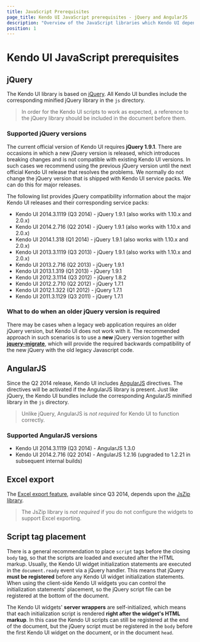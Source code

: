 ```yaml
---
title: JavaScript Prerequisites
page_title: Kendo UI JavaScript prerequisites - jQuery and AngularJS
description: "Overview of the JavaScript libraries which Kendo UI depends on"
position: 1
---
```


# Kendo UI JavaScript prerequisites

## jQuery

The Kendo UI library is based on [jQuery](http://jquery.com/). All Kendo UI bundles include the corresponding minified jQuery library in the `js` directory.

> In order for the Kendo UI scripts to work as expected, a reference to the jQuery library should be included in the document before them.

### Supported jQuery versions

The current official version of Kendo UI requires **jQuery 1.9.1**. There are occasions in which a new jQuery version is released, which introduces breaking changes and is not compatible with existing Kendo UI versions.
In such cases we recommend using the previous jQuery version until the next official Kendo UI release that resolves the problems. We normally do not change the jQuery version that is shipped
with Kendo UI service packs. We can do this for major releases.

The following list provides jQuery compatibility information about the major Kendo UI releases and their corresponding service packs:

* Kendo UI 2014.3.1119 (Q3 2014) - jQuery 1.9.1 (also works with 1.10.x and 2.0.x)
* Kendo UI 2014.2.716 (Q2 2014) - jQuery 1.9.1 (also works with 1.10.x and 2.0.x)
* Kendo UI 2014.1.318 (Q1 2014) - jQuery 1.9.1 (also works with 1.10.x and 2.0.x)
* Kendo UI 2013.3.1119 (Q3 2013) - jQuery 1.9.1 (also works with 1.10.x and 2.0.x)
* Kendo UI 2013.2.716 (Q2 2013) - jQuery 1.9.1
* Kendo UI 2013.1.319 (Q1 2013) - jQuery 1.9.1
* Kendo UI 2012.3.1114 (Q3 2012) - jQuery 1.8.2
* Kendo UI 2012.2.710 (Q2 2012) - jQuery 1.7.1
* Kendo UI 2012.1.322 (Q1 2012) - jQuery 1.7.1
* Kendo UI 2011.3.1129 (Q3 2011) - jQuery 1.7.1

### What to do when an older jQuery version is required

There may be cases when a legacy web application requires an older jQuery version, but Kendo UI does not work with it.
The recommended approach in such scenarios is to use a **new** jQuery version together with
**[jquery-migrate](https://github.com/jquery/jquery-migrate/)**, which will provide the required backwards compatibility of the new jQuery with the old legacy Javascript code.

## AngularJS

Since the Q2 2014 release, Kendo UI includes [AngularJS](http://angularjs.org/) directives. The directives will be activated if the AngularJS library is present.
Just like jQuery, the Kendo UI bundles include the corresponding AngularJS minified library in the `js` directory.

> Unlike jQuery, AngularJS is *not required* for Kendo UI to function correctly.

### Supported AngularJS versions

* Kendo UI 2014.3.1119 (Q3 2014) - AngularJS 1.3.0
* Kendo UI 2014.2.716 (Q2 2014) - AngularJS 1.2.16 (upgraded to 1.2.21 in subsequent internal builds)

## Excel export

The [Excel export feature](http://docs.telerik.com/kendo-ui/framework/excel/introduction), available since Q3 2014, depends upon the [JsZip library](https://stuk.github.io/jszip/).

> The JsZip library is *not required* if you do not configure the widgets to support Excel exporting.

## Script tag placement

There is a general recommendation to place `script` tags before the closing `body` tag, so that the scripts are loaded and executed after the HTML markup. Usually, the Kendo UI widget
initialization statements are executed in the `document.ready` event via a jQuery handler. This means that jQuery **must be registered** before any Kendo UI widget initialization statements. When using
the client-side Kendo UI widgets you can control the initialization statements' placement, so the jQuery script file can be registered at the bottom of the document.

The Kendo UI widgets' **server wrappers** are self-initialized, which means that each initialization script is rendered **right after the widget's HTML markup**.
In this case the Kendo UI scripts can still be registered at the end of the document, but the jQuery script must be registered in the `body` before the first Kendo UI widget on the document, or in the document `head`.
